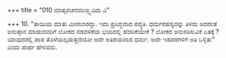 +++
title = "010 ಮಾತೃವಚನವಲಙ್ಘ್ಯವಿದು ವಿ"

+++
10. "ತಾಯಿಯ ಮಾತು ಮೀರಬಾರದ್ದು. ಇದು ಪ್ರಸಿದ್ಧವಾದ ಪದ್ಧತಿ. ಧರ್ಮರಹಸ್ಯವನ್ನು ತಿಳಿದು ಅದರಂತೆ ಅನುಷ್ಠಾನ ಮಾಡುವವರಿಗೆ ಲೋಕದ ನಡವಳಿಕೆಯ ಭಯದಲ್ಲಿ ಹೆದರಿಕೆಯೇಕೆ ? ಲೋಕದ ಅನುಸರಿಸುವಿಕೆ ಏತಕ್ಕೆ ? ಯಾವುದರಲ್ಲಿ ಪಾಪ ತೊಳೆಯಲ್ಪಡುತ್ತದೆಯೋ ಅದೇ ಅತಿಶಯವಾದ ಧರ್ಮ. ಅದೇ ಇಹಪರಗಳಿಗೆ ಅತಿ ಒಳ್ಳಿತು" ಎಂದು ಪಾರ್ಥ ಹೇಳಿದನು.